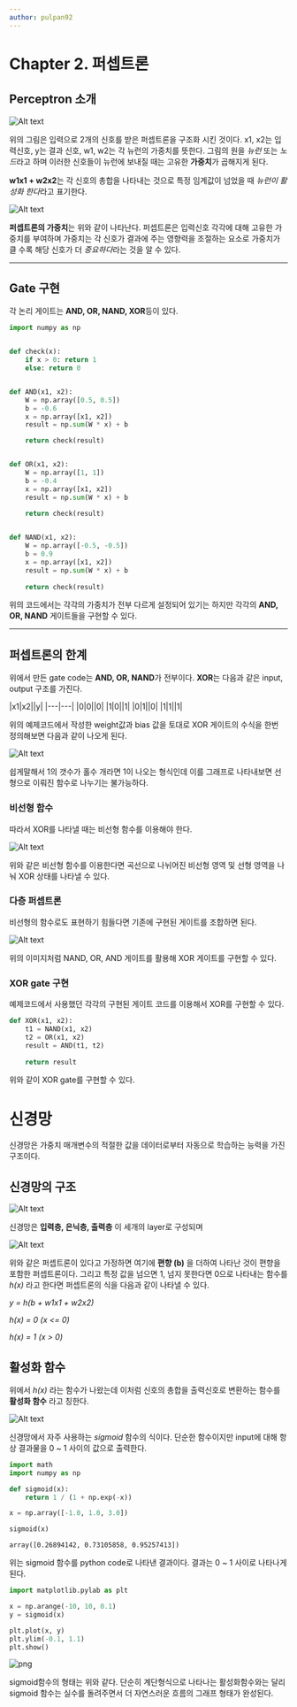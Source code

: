 ```yaml
---
author: pulpan92
---
```

# Chapter 2. 퍼셉트론

## Perceptron 소개

![Alt text](2_perceptron_pulpan92_image/image2.png)


위의 그림은 입력으로 2개의 신호를 받은 퍼셉트론을 구조화 시킨 것이다. x1, x2는 입력신호, y는 결과 신호, w1, w2는 각 뉴런의 가중치를 뜻한다. 그림의 원을 *뉴런* 또는 *노드*라고 하며 이러한 신호들이 뉴런에 보내질 때는 고유한 **가중치**가 곱해지게 된다.

**w1x1 + w2x2**는 각 신호의 총합을 나타내는 것으로 특정 임계값이 넘었을 때 *뉴런이 활성화 한다*라고 표기한다.

![Alt text](2_perceptron_pulpan92_image/image.png "perceptron")

**퍼셉트론의 가중치**는 위와 같이 나타난다. 퍼셉트론은 입력신호 각각에 대해 고유한 가중치를 부여하며 가중치는 각 신호가 결과에 주는 영향력을 조절하는 요소로 가중치가 클 수록 해당 신호가 더 *중요하다*라는 것을 알 수 있다.


* * *


## Gate 구현


각 논리 게이트는 **AND, OR, NAND, XOR**등이 있다. 


```python
import numpy as np


def check(x):
    if x > 0: return 1
    else: return 0


def AND(x1, x2):
    W = np.array([0.5, 0.5])
    b = -0.6
    x = np.array([x1, x2])
    result = np.sum(W * x) + b

    return check(result)


def OR(x1, x2):
    W = np.array([1, 1])
    b = -0.4
    x = np.array([x1, x2])
    result = np.sum(W * x) + b
    
    return check(result)


def NAND(x1, x2):
    W = np.array([-0.5, -0.5])
    b = 0.9
    x = np.array([x1, x2])
    result = np.sum(W * x) + b
    
    return check(result)
```

위의 코드에서는 각각의 가중치가 전부 다르게 설정되어 있기는 하지만 각각의 **AND, OR, NAND** 게이트들을 구현할 수 있다. 


* * *


## 퍼셉트론의 한계

위에서 만든 gate code는 **AND, OR, NAND**가 전부이다. **XOR**는 다음과 같은 input, output 구조를 가진다.

|x1|x2||y|
|---|---|
|0|0||0|
|1|0||1|
|0|1||0|
|1|1||1|

위의 예제코드에서 작성한 weight값과 bias 값을 토대로 XOR 게이트의 수식을 한번 정의해보면 다음과 같이 나오게 된다.

![Alt text](2_perceptron_pulpan92_image/image3.png)

쉽게말해서 1의 갯수가 홀수 개라면 1이 나오는 형식인데 이를 그래프로 나타내보면 선형으로 이뤄진 함수로 나누기는 불가능하다.


### 비선형 함수

따라서 XOR를 나타낼 때는 비선형 함수를 이용해야 한다. 

![Alt text](2_perceptron_pulpan92_image/image4.png)

위와 같은 비선형 함수를 이용한다면 곡선으로 나뉘어진 비선형 영역 및 선형 영역을 나눠 XOR 상태를 나타낼 수 있다.


### 다층 퍼셉트론

비선형의 함수로도 표현하기 힘들다면 기존에 구현된 게이트를 조합하면 된다. 

![Alt text](2_perceptron_pulpan92_image/image5.png)

위의 이미지처럼 NAND, OR, AND 게이트를 활용해 XOR 게이트를 구현할 수 있다.


### XOR gate 구현

예제코드에서 사용했던 각각의 구현된 게이트 코드를 이용해서 XOR를 구현할 수 있다.


```python
def XOR(x1, x2):
    t1 = NAND(x1, x2)
    t2 = OR(x1, x2)
    result = AND(t1, t2)
    
    return result
```

위와 같이 XOR gate를 구현할 수 있다.




# 신경망

신경망은 가중치 매개변수의 적절한 값을 데이터로부터 자동으로 학습하는 능력을 가진 구조이다. 


## 신경망의 구조

![Alt text](2_perceptron_pulpan92_image/image6.png)

신경망은 **입력층, 은닉층, 출력층** 이 세개의 layer로 구성되며 

![Alt text](2_perceptron_pulpan92_image/image2.png)

위와 같은 퍼셉트론이 있다고 가정하면 여기에 **편향 (b)** 을 더하여 나타난 것이 편향을 포함한 퍼셉트론이다. 그리고 특정 값을 넘으면 1, 넘지 못한다면 0으로 나타내는 함수를 *h(x)* 라고 한다면 퍼셉트론의 식을 다음과 같이 나타낼 수 있다.

*y = h(b + w1x1 + w2x2)*

*h(x) = 0 (x <= 0)*

*h(x) = 1 (x > 0)*


## 활성화 함수

위에서 *h(x)* 라는 함수가 나왔는데 이처럼 신호의 총합을 출력신호로 변환하는 함수를 **활성화 함수** 라고 칭한다. 

![Alt text](2_perceptron_pulpan92_image/image7.png)

신경망에서 자주 사용하는 *sigmoid* 함수의 식이다. 단순한 함수이지만 input에 대해 항상 결과물을 0 ~ 1 사이의 값으로 출력한다. 



```python
import math
import numpy as np

def sigmoid(x):
    return 1 / (1 + np.exp(-x))

x = np.array([-1.0, 1.0, 3.0])

sigmoid(x)
```




    array([0.26894142, 0.73105858, 0.95257413])



위는 sigmoid 함수를 python code로 나타낸 결과이다. 결과는 0 ~ 1 사이로 나타나게 된다. 



```python
import matplotlib.pylab as plt

x = np.arange(-10, 10, 0.1)
y = sigmoid(x)

plt.plot(x, y)
plt.ylim(-0.1, 1.1)
plt.show()
```


![png](output_8_0.png)


sigmoid함수의 형태는 위와 같다. 단순히 계단형식으로 나타나는 활성화함수와는 달리 sigmoid 함수는 실수를 돌려주면서 더 자연스러운 흐름의 그래프 형태가 완성된다. 
